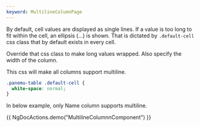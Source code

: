 ```yaml
---
keyword: MultilineColumnPage
---
```


By default, cell values are displayed as single lines. If a value is too long to fit within the cell, an ellipsis (...) is shown. That is dictated by `.default-cell`
css class that by default exists in every cell.

Override that css class to make long values wrapped. Also specify the width of the column.

This css will make all columns support multiline.

```css
.panemu-table .default-cell {
  white-space: normal;
}
```

In below example, only Name column supports multiline.

{{ NgDocActions.demo("MultilineColumnnComponent") }}

